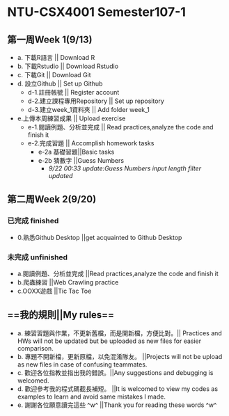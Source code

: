 ﻿# NTU-CSX4001 Semester107-1
## 第一周Week 1(9/13)
- a. 下載R語言             || Download R
- b. 下載Rstudio           || Download Rstudio
- c. 下載Git               || Download Git
- d. 設立Github            || Set up Github
	- d-1.註冊帳號                   || Register account
	- d-2.建立課程專用Repository    || Set up repository
	- d-3.建立week_1資料夾            || Add folder week_1
- e.上傳本周練習成果		|| Upload exercise
	- e-1.閱讀例題、分析並完成		|| Read practices,analyze the code and finish it
	- e-2.完成習題	|| Accomplish homework tasks
		- e-2a 基礎習題||Basic tasks
		- e-2b 猜數字	||Guess Numbers
			- *9/22 00:33 update:Guess Numbers input length filter updated*
## 第二周Week 2(9/20)
### 已完成 finished
- 0.熟悉Github Desktop		||get acquainted to Github Desktop
### 未完成 unfinished
- a.閱讀例題、分析並完成	||Read practices,analyze the code and finish it
- b.爬蟲練習			||Web Crawling practice
- c.OOXX遊戲			||Tic Tac Toe

## ==我的規則||My rules==
 - a. 練習習題與作業，不更新舊檔，而是開新檔，方便比對。|| Practices and HWs will not be updated but be uploaded as new files for easier comparison.
 - b. 專題不開新檔，更新原檔，以免混淆隊友。	||Projects will not be upload as new files in case of confusing teammates.
 - c. 歡迎各位指教並指出我的錯誤。||Any suggestions and debugging is welcomed.
 - d. 歡迎參考我的程式碼截長補短。	||It is welcomed to view my codes as examples to learn and avoid same mistakes I made.
 - e. 謝謝各位願意讀完這些 ^w^	||Thank you for reading these words ^w^
